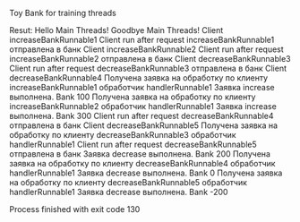 Toy Bank for training threads

Resut:
Hello Main Threads!
Goodbye Main Threads!
Client  increaseBankRunnable1
Client run after request increaseBankRunnable1 отправлена в банк
Client  increaseBankRunnable2
Client run after request increaseBankRunnable2 отправлена в банк
Client  decreaseBankRunnable3
Client run after request decreaseBankRunnable3 отправлена в банк
Client  decreaseBankRunnable4
Получена заявка на обработку по клиенту increaseBankRunnable1 обработчик handlerRunnable1
Заявка increase выполнена. Bank 100
Получена заявка на обработку по клиенту increaseBankRunnable2 обработчик handlerRunnable1
Заявка increase выполнена. Bank 300
Client run after request decreaseBankRunnable4 отправлена в банк
Client  decreaseBankRunnable5
Получена заявка на обработку по клиенту decreaseBankRunnable3 обработчик handlerRunnable1
Client run after request decreaseBankRunnable5 отправлена в банк
Заявка decrease выполнена. Bank 200
Получена заявка на обработку по клиенту decreaseBankRunnable4 обработчик handlerRunnable1
Заявка decrease выполнена. Bank 0
Получена заявка на обработку по клиенту decreaseBankRunnable5 обработчик handlerRunnable1
Заявка decrease выполнена. Bank -200

Process finished with exit code 130